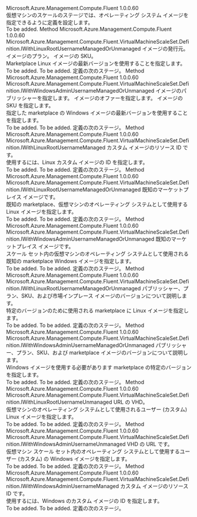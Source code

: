 <Type Name="IWithOS" FullName="Microsoft.Azure.Management.Compute.Fluent.VirtualMachineScaleSet.Definition.IWithOS">
  <TypeSignature Language="C#" Value="public interface IWithOS" />
  <TypeSignature Language="ILAsm" Value=".class public interface auto ansi abstract IWithOS" />
  <TypeSignature Language="DocId" Value="T:Microsoft.Azure.Management.Compute.Fluent.VirtualMachineScaleSet.Definition.IWithOS" />
  <TypeSignature Language="VB.NET" Value="Public Interface IWithOS" />
  <TypeSignature Language="F#" Value="type IWithOS = interface" />
  <AssemblyInfo>
    <AssemblyName>Microsoft.Azure.Management.Compute.Fluent</AssemblyName>
    <AssemblyVersion>1.0.0.60</AssemblyVersion>
  </AssemblyInfo>
  <Interfaces />
  <Docs>
    <summary>
            仮想マシンのスケールのステージでは、オペレーティング システム イメージを指定できるように定義を設定します。
            </summary>
    <remarks>To be added.</remarks>
  </Docs>
  <Members>
    <Member MemberName="WithLatestLinuxImage">
      <MemberSignature Language="C#" Value="public Microsoft.Azure.Management.Compute.Fluent.VirtualMachineScaleSet.Definition.IWithLinuxRootUsernameManagedOrUnmanaged WithLatestLinuxImage (string publisher, string offer, string sku);" />
      <MemberSignature Language="ILAsm" Value=".method public hidebysig newslot virtual instance class Microsoft.Azure.Management.Compute.Fluent.VirtualMachineScaleSet.Definition.IWithLinuxRootUsernameManagedOrUnmanaged WithLatestLinuxImage(string publisher, string offer, string sku) cil managed" />
      <MemberSignature Language="DocId" Value="M:Microsoft.Azure.Management.Compute.Fluent.VirtualMachineScaleSet.Definition.IWithOS.WithLatestLinuxImage(System.String,System.String,System.String)" />
      <MemberSignature Language="VB.NET" Value="Public Function WithLatestLinuxImage (publisher As String, offer As String, sku As String) As IWithLinuxRootUsernameManagedOrUnmanaged" />
      <MemberSignature Language="F#" Value="abstract member WithLatestLinuxImage : string * string * string -&gt; Microsoft.Azure.Management.Compute.Fluent.VirtualMachineScaleSet.Definition.IWithLinuxRootUsernameManagedOrUnmanaged" Usage="iWithOS.WithLatestLinuxImage (publisher, offer, sku)" />
      <MemberType>Method</MemberType>
      <AssemblyInfo>
        <AssemblyName>Microsoft.Azure.Management.Compute.Fluent</AssemblyName>
        <AssemblyVersion>1.0.0.60</AssemblyVersion>
      </AssemblyInfo>
      <ReturnValue>
        <ReturnType>Microsoft.Azure.Management.Compute.Fluent.VirtualMachineScaleSet.Definition.IWithLinuxRootUsernameManagedOrUnmanaged</ReturnType>
      </ReturnValue>
      <Parameters>
        <Parameter Name="publisher" Type="System.String" />
        <Parameter Name="offer" Type="System.String" />
        <Parameter Name="sku" Type="System.String" />
      </Parameters>
      <Docs>
        <param name="publisher">イメージの発行元。</param>
        <param name="offer">イメージのプラン。</param>
        <param name="sku">イメージの SKU。</param>
        <summary>
            Marketplace Linux イメージの最新バージョンを使用することを指定します。
            </summary>
        <returns>To be added.</returns>
        <remarks>To be added.</remarks>
        <return>定義の次のステージ。</return>
      </Docs>
    </Member>
    <Member MemberName="WithLatestWindowsImage">
      <MemberSignature Language="C#" Value="public Microsoft.Azure.Management.Compute.Fluent.VirtualMachineScaleSet.Definition.IWithWindowsAdminUsernameManagedOrUnmanaged WithLatestWindowsImage (string publisher, string offer, string sku);" />
      <MemberSignature Language="ILAsm" Value=".method public hidebysig newslot virtual instance class Microsoft.Azure.Management.Compute.Fluent.VirtualMachineScaleSet.Definition.IWithWindowsAdminUsernameManagedOrUnmanaged WithLatestWindowsImage(string publisher, string offer, string sku) cil managed" />
      <MemberSignature Language="DocId" Value="M:Microsoft.Azure.Management.Compute.Fluent.VirtualMachineScaleSet.Definition.IWithOS.WithLatestWindowsImage(System.String,System.String,System.String)" />
      <MemberSignature Language="VB.NET" Value="Public Function WithLatestWindowsImage (publisher As String, offer As String, sku As String) As IWithWindowsAdminUsernameManagedOrUnmanaged" />
      <MemberSignature Language="F#" Value="abstract member WithLatestWindowsImage : string * string * string -&gt; Microsoft.Azure.Management.Compute.Fluent.VirtualMachineScaleSet.Definition.IWithWindowsAdminUsernameManagedOrUnmanaged" Usage="iWithOS.WithLatestWindowsImage (publisher, offer, sku)" />
      <MemberType>Method</MemberType>
      <AssemblyInfo>
        <AssemblyName>Microsoft.Azure.Management.Compute.Fluent</AssemblyName>
        <AssemblyVersion>1.0.0.60</AssemblyVersion>
      </AssemblyInfo>
      <ReturnValue>
        <ReturnType>Microsoft.Azure.Management.Compute.Fluent.VirtualMachineScaleSet.Definition.IWithWindowsAdminUsernameManagedOrUnmanaged</ReturnType>
      </ReturnValue>
      <Parameters>
        <Parameter Name="publisher" Type="System.String" />
        <Parameter Name="offer" Type="System.String" />
        <Parameter Name="sku" Type="System.String" />
      </Parameters>
      <Docs>
        <param name="publisher">イメージのパブリッシャーを指定します。</param>
        <param name="offer">イメージのオファーを指定します。</param>
        <param name="sku">イメージの SKU を指定します。</param>
        <summary>
            指定した marketplace の Windows イメージの最新バージョンを使用することを指定します。
            </summary>
        <returns>To be added.</returns>
        <remarks>To be added.</remarks>
        <return>定義の次のステージ。</return>
      </Docs>
    </Member>
    <Member MemberName="WithLinuxCustomImage">
      <MemberSignature Language="C#" Value="public Microsoft.Azure.Management.Compute.Fluent.VirtualMachineScaleSet.Definition.IWithLinuxRootUsernameManaged WithLinuxCustomImage (string customImageId);" />
      <MemberSignature Language="ILAsm" Value=".method public hidebysig newslot virtual instance class Microsoft.Azure.Management.Compute.Fluent.VirtualMachineScaleSet.Definition.IWithLinuxRootUsernameManaged WithLinuxCustomImage(string customImageId) cil managed" />
      <MemberSignature Language="DocId" Value="M:Microsoft.Azure.Management.Compute.Fluent.VirtualMachineScaleSet.Definition.IWithOS.WithLinuxCustomImage(System.String)" />
      <MemberSignature Language="VB.NET" Value="Public Function WithLinuxCustomImage (customImageId As String) As IWithLinuxRootUsernameManaged" />
      <MemberSignature Language="F#" Value="abstract member WithLinuxCustomImage : string -&gt; Microsoft.Azure.Management.Compute.Fluent.VirtualMachineScaleSet.Definition.IWithLinuxRootUsernameManaged" Usage="iWithOS.WithLinuxCustomImage customImageId" />
      <MemberType>Method</MemberType>
      <AssemblyInfo>
        <AssemblyName>Microsoft.Azure.Management.Compute.Fluent</AssemblyName>
        <AssemblyVersion>1.0.0.60</AssemblyVersion>
      </AssemblyInfo>
      <ReturnValue>
        <ReturnType>Microsoft.Azure.Management.Compute.Fluent.VirtualMachineScaleSet.Definition.IWithLinuxRootUsernameManaged</ReturnType>
      </ReturnValue>
      <Parameters>
        <Parameter Name="customImageId" Type="System.String" />
      </Parameters>
      <Docs>
        <param name="customImageId">カスタム イメージのリソース ID です。</param>
        <summary>
            使用するには、Linux カスタム イメージの ID を指定します。
            </summary>
        <returns>To be added.</returns>
        <remarks>To be added.</remarks>
        <return>定義の次のステージ。</return>
      </Docs>
    </Member>
    <Member MemberName="WithPopularLinuxImage">
      <MemberSignature Language="C#" Value="public Microsoft.Azure.Management.Compute.Fluent.VirtualMachineScaleSet.Definition.IWithLinuxRootUsernameManagedOrUnmanaged WithPopularLinuxImage (Microsoft.Azure.Management.Compute.Fluent.KnownLinuxVirtualMachineImage knownImage);" />
      <MemberSignature Language="ILAsm" Value=".method public hidebysig newslot virtual instance class Microsoft.Azure.Management.Compute.Fluent.VirtualMachineScaleSet.Definition.IWithLinuxRootUsernameManagedOrUnmanaged WithPopularLinuxImage(valuetype Microsoft.Azure.Management.Compute.Fluent.KnownLinuxVirtualMachineImage knownImage) cil managed" />
      <MemberSignature Language="DocId" Value="M:Microsoft.Azure.Management.Compute.Fluent.VirtualMachineScaleSet.Definition.IWithOS.WithPopularLinuxImage(Microsoft.Azure.Management.Compute.Fluent.KnownLinuxVirtualMachineImage)" />
      <MemberSignature Language="VB.NET" Value="Public Function WithPopularLinuxImage (knownImage As KnownLinuxVirtualMachineImage) As IWithLinuxRootUsernameManagedOrUnmanaged" />
      <MemberSignature Language="F#" Value="abstract member WithPopularLinuxImage : Microsoft.Azure.Management.Compute.Fluent.KnownLinuxVirtualMachineImage -&gt; Microsoft.Azure.Management.Compute.Fluent.VirtualMachineScaleSet.Definition.IWithLinuxRootUsernameManagedOrUnmanaged" Usage="iWithOS.WithPopularLinuxImage knownImage" />
      <MemberType>Method</MemberType>
      <AssemblyInfo>
        <AssemblyName>Microsoft.Azure.Management.Compute.Fluent</AssemblyName>
        <AssemblyVersion>1.0.0.60</AssemblyVersion>
      </AssemblyInfo>
      <ReturnValue>
        <ReturnType>Microsoft.Azure.Management.Compute.Fluent.VirtualMachineScaleSet.Definition.IWithLinuxRootUsernameManagedOrUnmanaged</ReturnType>
      </ReturnValue>
      <Parameters>
        <Parameter Name="knownImage" Type="Microsoft.Azure.Management.Compute.Fluent.KnownLinuxVirtualMachineImage" />
      </Parameters>
      <Docs>
        <param name="knownImage">既知のマーケットプレイス イメージです。</param>
        <summary>
            既知の marketplace、仮想マシンのオペレーティング システムとして使用する Linux イメージを指定します。
            </summary>
        <returns>To be added.</returns>
        <remarks>To be added.</remarks>
        <return>定義の次のステージ。</return>
      </Docs>
    </Member>
    <Member MemberName="WithPopularWindowsImage">
      <MemberSignature Language="C#" Value="public Microsoft.Azure.Management.Compute.Fluent.VirtualMachineScaleSet.Definition.IWithWindowsAdminUsernameManagedOrUnmanaged WithPopularWindowsImage (Microsoft.Azure.Management.Compute.Fluent.KnownWindowsVirtualMachineImage knownImage);" />
      <MemberSignature Language="ILAsm" Value=".method public hidebysig newslot virtual instance class Microsoft.Azure.Management.Compute.Fluent.VirtualMachineScaleSet.Definition.IWithWindowsAdminUsernameManagedOrUnmanaged WithPopularWindowsImage(valuetype Microsoft.Azure.Management.Compute.Fluent.KnownWindowsVirtualMachineImage knownImage) cil managed" />
      <MemberSignature Language="DocId" Value="M:Microsoft.Azure.Management.Compute.Fluent.VirtualMachineScaleSet.Definition.IWithOS.WithPopularWindowsImage(Microsoft.Azure.Management.Compute.Fluent.KnownWindowsVirtualMachineImage)" />
      <MemberSignature Language="VB.NET" Value="Public Function WithPopularWindowsImage (knownImage As KnownWindowsVirtualMachineImage) As IWithWindowsAdminUsernameManagedOrUnmanaged" />
      <MemberSignature Language="F#" Value="abstract member WithPopularWindowsImage : Microsoft.Azure.Management.Compute.Fluent.KnownWindowsVirtualMachineImage -&gt; Microsoft.Azure.Management.Compute.Fluent.VirtualMachineScaleSet.Definition.IWithWindowsAdminUsernameManagedOrUnmanaged" Usage="iWithOS.WithPopularWindowsImage knownImage" />
      <MemberType>Method</MemberType>
      <AssemblyInfo>
        <AssemblyName>Microsoft.Azure.Management.Compute.Fluent</AssemblyName>
        <AssemblyVersion>1.0.0.60</AssemblyVersion>
      </AssemblyInfo>
      <ReturnValue>
        <ReturnType>Microsoft.Azure.Management.Compute.Fluent.VirtualMachineScaleSet.Definition.IWithWindowsAdminUsernameManagedOrUnmanaged</ReturnType>
      </ReturnValue>
      <Parameters>
        <Parameter Name="knownImage" Type="Microsoft.Azure.Management.Compute.Fluent.KnownWindowsVirtualMachineImage" />
      </Parameters>
      <Docs>
        <param name="knownImage">既知のマーケットプレイス イメージです。</param>
        <summary>
            スケール セット内の仮想マシンのオペレーティング システムとして使用される既知の marketplace Windows イメージを指定します。
            </summary>
        <returns>To be added.</returns>
        <remarks>To be added.</remarks>
        <return>定義の次のステージ。</return>
      </Docs>
    </Member>
    <Member MemberName="WithSpecificLinuxImageVersion">
      <MemberSignature Language="C#" Value="public Microsoft.Azure.Management.Compute.Fluent.VirtualMachineScaleSet.Definition.IWithLinuxRootUsernameManagedOrUnmanaged WithSpecificLinuxImageVersion (Microsoft.Azure.Management.Compute.Fluent.Models.ImageReference imageReference);" />
      <MemberSignature Language="ILAsm" Value=".method public hidebysig newslot virtual instance class Microsoft.Azure.Management.Compute.Fluent.VirtualMachineScaleSet.Definition.IWithLinuxRootUsernameManagedOrUnmanaged WithSpecificLinuxImageVersion(class Microsoft.Azure.Management.Compute.Fluent.Models.ImageReference imageReference) cil managed" />
      <MemberSignature Language="DocId" Value="M:Microsoft.Azure.Management.Compute.Fluent.VirtualMachineScaleSet.Definition.IWithOS.WithSpecificLinuxImageVersion(Microsoft.Azure.Management.Compute.Fluent.Models.ImageReference)" />
      <MemberSignature Language="F#" Value="abstract member WithSpecificLinuxImageVersion : Microsoft.Azure.Management.Compute.Fluent.Models.ImageReference -&gt; Microsoft.Azure.Management.Compute.Fluent.VirtualMachineScaleSet.Definition.IWithLinuxRootUsernameManagedOrUnmanaged" Usage="iWithOS.WithSpecificLinuxImageVersion imageReference" />
      <MemberType>Method</MemberType>
      <AssemblyInfo>
        <AssemblyName>Microsoft.Azure.Management.Compute.Fluent</AssemblyName>
        <AssemblyVersion>1.0.0.60</AssemblyVersion>
      </AssemblyInfo>
      <ReturnValue>
        <ReturnType>Microsoft.Azure.Management.Compute.Fluent.VirtualMachineScaleSet.Definition.IWithLinuxRootUsernameManagedOrUnmanaged</ReturnType>
      </ReturnValue>
      <Parameters>
        <Parameter Name="imageReference" Type="Microsoft.Azure.Management.Compute.Fluent.Models.ImageReference" />
      </Parameters>
      <Docs>
        <param name="imageReference">パブリッシャー、プラン、SKU、および市場インプレース イメージのバージョンについて説明します。</param>
        <summary>
            特定のバージョンのために使用される marketplace に Linux イメージを指定します。
            </summary>
        <returns>To be added.</returns>
        <remarks>To be added.</remarks>
        <return>定義の次のステージ。</return>
      </Docs>
    </Member>
    <Member MemberName="WithSpecificWindowsImageVersion">
      <MemberSignature Language="C#" Value="public Microsoft.Azure.Management.Compute.Fluent.VirtualMachineScaleSet.Definition.IWithWindowsAdminUsernameManagedOrUnmanaged WithSpecificWindowsImageVersion (Microsoft.Azure.Management.Compute.Fluent.Models.ImageReference imageReference);" />
      <MemberSignature Language="ILAsm" Value=".method public hidebysig newslot virtual instance class Microsoft.Azure.Management.Compute.Fluent.VirtualMachineScaleSet.Definition.IWithWindowsAdminUsernameManagedOrUnmanaged WithSpecificWindowsImageVersion(class Microsoft.Azure.Management.Compute.Fluent.Models.ImageReference imageReference) cil managed" />
      <MemberSignature Language="DocId" Value="M:Microsoft.Azure.Management.Compute.Fluent.VirtualMachineScaleSet.Definition.IWithOS.WithSpecificWindowsImageVersion(Microsoft.Azure.Management.Compute.Fluent.Models.ImageReference)" />
      <MemberSignature Language="F#" Value="abstract member WithSpecificWindowsImageVersion : Microsoft.Azure.Management.Compute.Fluent.Models.ImageReference -&gt; Microsoft.Azure.Management.Compute.Fluent.VirtualMachineScaleSet.Definition.IWithWindowsAdminUsernameManagedOrUnmanaged" Usage="iWithOS.WithSpecificWindowsImageVersion imageReference" />
      <MemberType>Method</MemberType>
      <AssemblyInfo>
        <AssemblyName>Microsoft.Azure.Management.Compute.Fluent</AssemblyName>
        <AssemblyVersion>1.0.0.60</AssemblyVersion>
      </AssemblyInfo>
      <ReturnValue>
        <ReturnType>Microsoft.Azure.Management.Compute.Fluent.VirtualMachineScaleSet.Definition.IWithWindowsAdminUsernameManagedOrUnmanaged</ReturnType>
      </ReturnValue>
      <Parameters>
        <Parameter Name="imageReference" Type="Microsoft.Azure.Management.Compute.Fluent.Models.ImageReference" />
      </Parameters>
      <Docs>
        <param name="imageReference">パブリッシャー、プラン、SKU、および marketplace イメージのバージョンについて説明します。</param>
        <summary>
            Windows イメージを使用する必要があります marketplace の特定のバージョンを指定します。
            </summary>
        <returns>To be added.</returns>
        <remarks>To be added.</remarks>
        <return>定義の次のステージ。</return>
      </Docs>
    </Member>
    <Member MemberName="WithStoredLinuxImage">
      <MemberSignature Language="C#" Value="public Microsoft.Azure.Management.Compute.Fluent.VirtualMachineScaleSet.Definition.IWithLinuxRootUsernameUnmanaged WithStoredLinuxImage (string imageUrl);" />
      <MemberSignature Language="ILAsm" Value=".method public hidebysig newslot virtual instance class Microsoft.Azure.Management.Compute.Fluent.VirtualMachineScaleSet.Definition.IWithLinuxRootUsernameUnmanaged WithStoredLinuxImage(string imageUrl) cil managed" />
      <MemberSignature Language="DocId" Value="M:Microsoft.Azure.Management.Compute.Fluent.VirtualMachineScaleSet.Definition.IWithOS.WithStoredLinuxImage(System.String)" />
      <MemberSignature Language="VB.NET" Value="Public Function WithStoredLinuxImage (imageUrl As String) As IWithLinuxRootUsernameUnmanaged" />
      <MemberSignature Language="F#" Value="abstract member WithStoredLinuxImage : string -&gt; Microsoft.Azure.Management.Compute.Fluent.VirtualMachineScaleSet.Definition.IWithLinuxRootUsernameUnmanaged" Usage="iWithOS.WithStoredLinuxImage imageUrl" />
      <MemberType>Method</MemberType>
      <AssemblyInfo>
        <AssemblyName>Microsoft.Azure.Management.Compute.Fluent</AssemblyName>
        <AssemblyVersion>1.0.0.60</AssemblyVersion>
      </AssemblyInfo>
      <ReturnValue>
        <ReturnType>Microsoft.Azure.Management.Compute.Fluent.VirtualMachineScaleSet.Definition.IWithLinuxRootUsernameUnmanaged</ReturnType>
      </ReturnValue>
      <Parameters>
        <Parameter Name="imageUrl" Type="System.String" />
      </Parameters>
      <Docs>
        <param name="imageUrl">URL の VHD。</param>
        <summary>
            仮想マシンのオペレーティング システムとして使用されるユーザー (カスタム) Linux イメージを指定します。
            </summary>
        <returns>To be added.</returns>
        <remarks>To be added.</remarks>
        <return>定義の次のステージ。</return>
      </Docs>
    </Member>
    <Member MemberName="WithStoredWindowsImage">
      <MemberSignature Language="C#" Value="public Microsoft.Azure.Management.Compute.Fluent.VirtualMachineScaleSet.Definition.IWithWindowsAdminUsernameUnmanaged WithStoredWindowsImage (string imageUrl);" />
      <MemberSignature Language="ILAsm" Value=".method public hidebysig newslot virtual instance class Microsoft.Azure.Management.Compute.Fluent.VirtualMachineScaleSet.Definition.IWithWindowsAdminUsernameUnmanaged WithStoredWindowsImage(string imageUrl) cil managed" />
      <MemberSignature Language="DocId" Value="M:Microsoft.Azure.Management.Compute.Fluent.VirtualMachineScaleSet.Definition.IWithOS.WithStoredWindowsImage(System.String)" />
      <MemberSignature Language="VB.NET" Value="Public Function WithStoredWindowsImage (imageUrl As String) As IWithWindowsAdminUsernameUnmanaged" />
      <MemberSignature Language="F#" Value="abstract member WithStoredWindowsImage : string -&gt; Microsoft.Azure.Management.Compute.Fluent.VirtualMachineScaleSet.Definition.IWithWindowsAdminUsernameUnmanaged" Usage="iWithOS.WithStoredWindowsImage imageUrl" />
      <MemberType>Method</MemberType>
      <AssemblyInfo>
        <AssemblyName>Microsoft.Azure.Management.Compute.Fluent</AssemblyName>
        <AssemblyVersion>1.0.0.60</AssemblyVersion>
      </AssemblyInfo>
      <ReturnValue>
        <ReturnType>Microsoft.Azure.Management.Compute.Fluent.VirtualMachineScaleSet.Definition.IWithWindowsAdminUsernameUnmanaged</ReturnType>
      </ReturnValue>
      <Parameters>
        <Parameter Name="imageUrl" Type="System.String" />
      </Parameters>
      <Docs>
        <param name="imageUrl">VHD の URL です。</param>
        <summary>
            仮想マシン スケール セット内のオペレーティング システムとして使用するユーザー (カスタム) の Windows イメージを指定します。
            </summary>
        <returns>To be added.</returns>
        <remarks>To be added.</remarks>
        <return>定義の次のステージ。</return>
      </Docs>
    </Member>
    <Member MemberName="WithWindowsCustomImage">
      <MemberSignature Language="C#" Value="public Microsoft.Azure.Management.Compute.Fluent.VirtualMachineScaleSet.Definition.IWithWindowsAdminUsernameManaged WithWindowsCustomImage (string customImageId);" />
      <MemberSignature Language="ILAsm" Value=".method public hidebysig newslot virtual instance class Microsoft.Azure.Management.Compute.Fluent.VirtualMachineScaleSet.Definition.IWithWindowsAdminUsernameManaged WithWindowsCustomImage(string customImageId) cil managed" />
      <MemberSignature Language="DocId" Value="M:Microsoft.Azure.Management.Compute.Fluent.VirtualMachineScaleSet.Definition.IWithOS.WithWindowsCustomImage(System.String)" />
      <MemberSignature Language="VB.NET" Value="Public Function WithWindowsCustomImage (customImageId As String) As IWithWindowsAdminUsernameManaged" />
      <MemberSignature Language="F#" Value="abstract member WithWindowsCustomImage : string -&gt; Microsoft.Azure.Management.Compute.Fluent.VirtualMachineScaleSet.Definition.IWithWindowsAdminUsernameManaged" Usage="iWithOS.WithWindowsCustomImage customImageId" />
      <MemberType>Method</MemberType>
      <AssemblyInfo>
        <AssemblyName>Microsoft.Azure.Management.Compute.Fluent</AssemblyName>
        <AssemblyVersion>1.0.0.60</AssemblyVersion>
      </AssemblyInfo>
      <ReturnValue>
        <ReturnType>Microsoft.Azure.Management.Compute.Fluent.VirtualMachineScaleSet.Definition.IWithWindowsAdminUsernameManaged</ReturnType>
      </ReturnValue>
      <Parameters>
        <Parameter Name="customImageId" Type="System.String" />
      </Parameters>
      <Docs>
        <param name="customImageId">カスタム イメージのリソース ID です。</param>
        <summary>
            使用するには、Windows のカスタム イメージの ID を指定します。
            </summary>
        <returns>To be added.</returns>
        <remarks>To be added.</remarks>
        <return>定義の次のステージ。</return>
      </Docs>
    </Member>
  </Members>
</Type>
